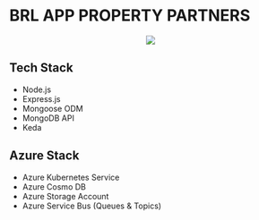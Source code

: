 # BRL APP PROPERTY PARTNERS
<div align="center" ><img src = "https://github.com/Project-MLS-API-Bridge/.github/blob/cb87f4f2d1bd05ae0765fc45ecdff49784aa1b3a/banner.png"></div>

## Tech Stack
* Node.js
* Express.js
* Mongoose ODM
* MongoDB API
* Keda

## Azure Stack
* Azure Kubernetes Service
* Azure Cosmo DB
* Azure Storage Account
* Azure Service Bus (Queues & Topics)
